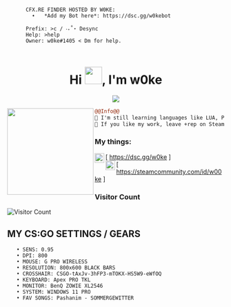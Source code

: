 ```
                                                       
      CFX.RE FINDER HOSTED BY W0KE:
        ➧   *Add my Bot here*: https://dsc.gg/w0kebot

      Prefix: >c / ‧₊˚⋆ Desync
      Help: >help
      Owner: w0ke#1405 < Dm for help.
                                    
```

<h1 align="center">Hi <img src="https://user-images.githubusercontent.com/66147422/150655515-88af3f9e-18a7-46f6-b8de-0d2f3c4caa35.gif" width="40px" />, I'm w0ke</h1>

<p align="center">
  <img src="https://readme-typing-svg.herokuapp.com/?center=true&vCenter=true&color=016EEA&width=500&lines=Welcome+|⠀w0ke" />
</p>


<img align="left" height="200" src="https://media.giphy.com/media/ao9DUiTKH60XS/giphy.gif"/>

```diff
@@Info@@
🚀 I'm still learning languages like LUA, PY, HTML/CSS, C++ and JS
📏 If you like my work, leave +rep on Steam profile.

```

### My things:

[<img align="left" alt="My Discord Bot" width="22px" src="https://cdn.discordapp.com/attachments/917853328438886450/942928238936731659/2111370_1.png" /> https://dsc.gg/w0ke ]
<br />
[<img align="left" alt="My Steam Profile" width="22px" src="https://cdn.discordapp.com/attachments/917853328438886450/942984444749418576/Nowy_projekt_3.png" /> https://steamcommunity.com/id/w00ke ]
<br />




### Visitor Count

![Visitor Count](https://profile-counter.glitch.me/w00ke/count.svg)



## MY CS:GO SETTINGS / GEARS
```
   • SENS: 0.95
   • DPI: 800
   • MOUSE: G PRO WIRELESS
   • RESOLUTION: 800x600 BLACK BARS
   • CROSSHAIR: CSGO-tAxJv-3hFP3-mTOKX-HS5W9-eWfOQ
   • KEYBOARD: Apex PRO TKL
   • MONITOR: BenQ ZOWIE XL2546
   • SYSTEM: WINDOWS 11 PRO
   • FAV SONGS: Pashanim - SOMMERGEWITTER
```

<br />

